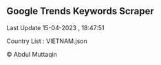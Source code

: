 

## Google Trends Keywords Scraper 
 
Last Update 15-04-2023 , 18:47:51

Country List :
VIETNAM.json



© Abdul Muttaqin 
